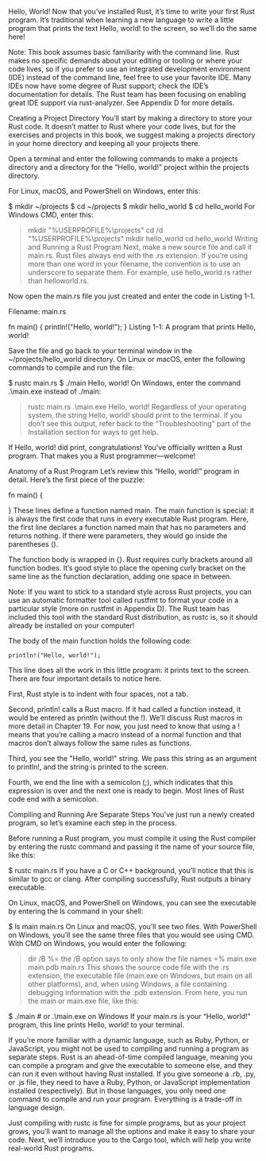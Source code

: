 Hello, World!
Now that you’ve installed Rust, it’s time to write your first Rust program. It’s traditional when learning a new language to write a little program that prints the text Hello, world! to the screen, so we’ll do the same here!

Note: This book assumes basic familiarity with the command line. Rust makes no specific demands about your editing or tooling or where your code lives, so if you prefer to use an integrated development environment (IDE) instead of the command line, feel free to use your favorite IDE. Many IDEs now have some degree of Rust support; check the IDE’s documentation for details. The Rust team has been focusing on enabling great IDE support via rust-analyzer. See Appendix D for more details.

Creating a Project Directory
You’ll start by making a directory to store your Rust code. It doesn’t matter to Rust where your code lives, but for the exercises and projects in this book, we suggest making a projects directory in your home directory and keeping all your projects there.

Open a terminal and enter the following commands to make a projects directory and a directory for the “Hello, world!” project within the projects directory.

For Linux, macOS, and PowerShell on Windows, enter this:

$ mkdir ~/projects
$ cd ~/projects
$ mkdir hello_world
$ cd hello_world
For Windows CMD, enter this:

> mkdir "%USERPROFILE%\projects"
> cd /d "%USERPROFILE%\projects"
> mkdir hello_world
> cd hello_world
Writing and Running a Rust Program
Next, make a new source file and call it main.rs. Rust files always end with the .rs extension. If you’re using more than one word in your filename, the convention is to use an underscore to separate them. For example, use hello_world.rs rather than helloworld.rs.

Now open the main.rs file you just created and enter the code in Listing 1-1.

Filename: main.rs

fn main() {
    println!("Hello, world!");
}
Listing 1-1: A program that prints Hello, world!

Save the file and go back to your terminal window in the ~/projects/hello_world directory. On Linux or macOS, enter the following commands to compile and run the file:

$ rustc main.rs
$ ./main
Hello, world!
On Windows, enter the command .\main.exe instead of ./main:

> rustc main.rs
> .\main.exe
Hello, world!
Regardless of your operating system, the string Hello, world! should print to the terminal. If you don’t see this output, refer back to the “Troubleshooting” part of the Installation section for ways to get help.

If Hello, world! did print, congratulations! You’ve officially written a Rust program. That makes you a Rust programmer—welcome!

Anatomy of a Rust Program
Let’s review this “Hello, world!” program in detail. Here’s the first piece of the puzzle:

fn main() {

}
These lines define a function named main. The main function is special: it is always the first code that runs in every executable Rust program. Here, the first line declares a function named main that has no parameters and returns nothing. If there were parameters, they would go inside the parentheses ().

The function body is wrapped in {}. Rust requires curly brackets around all function bodies. It’s good style to place the opening curly bracket on the same line as the function declaration, adding one space in between.

Note: If you want to stick to a standard style across Rust projects, you can use an automatic formatter tool called rustfmt to format your code in a particular style (more on rustfmt in Appendix D). The Rust team has included this tool with the standard Rust distribution, as rustc is, so it should already be installed on your computer!

The body of the main function holds the following code:

    println!("Hello, world!");
This line does all the work in this little program: it prints text to the screen. There are four important details to notice here.

First, Rust style is to indent with four spaces, not a tab.

Second, println! calls a Rust macro. If it had called a function instead, it would be entered as println (without the !). We’ll discuss Rust macros in more detail in Chapter 19. For now, you just need to know that using a ! means that you’re calling a macro instead of a normal function and that macros don’t always follow the same rules as functions.

Third, you see the "Hello, world!" string. We pass this string as an argument to println!, and the string is printed to the screen.

Fourth, we end the line with a semicolon (;), which indicates that this expression is over and the next one is ready to begin. Most lines of Rust code end with a semicolon.

Compiling and Running Are Separate Steps
You’ve just run a newly created program, so let’s examine each step in the process.

Before running a Rust program, you must compile it using the Rust compiler by entering the rustc command and passing it the name of your source file, like this:

$ rustc main.rs
If you have a C or C++ background, you’ll notice that this is similar to gcc or clang. After compiling successfully, Rust outputs a binary executable.

On Linux, macOS, and PowerShell on Windows, you can see the executable by entering the ls command in your shell:

$ ls
main  main.rs
On Linux and macOS, you’ll see two files. With PowerShell on Windows, you’ll see the same three files that you would see using CMD. With CMD on Windows, you would enter the following:

> dir /B %= the /B option says to only show the file names =%
main.exe
main.pdb
main.rs
This shows the source code file with the .rs extension, the executable file (main.exe on Windows, but main on all other platforms), and, when using Windows, a file containing debugging information with the .pdb extension. From here, you run the main or main.exe file, like this:

$ ./main # or .\main.exe on Windows
If your main.rs is your “Hello, world!” program, this line prints Hello, world! to your terminal.

If you’re more familiar with a dynamic language, such as Ruby, Python, or JavaScript, you might not be used to compiling and running a program as separate steps. Rust is an ahead-of-time compiled language, meaning you can compile a program and give the executable to someone else, and they can run it even without having Rust installed. If you give someone a .rb, .py, or .js file, they need to have a Ruby, Python, or JavaScript implementation installed (respectively). But in those languages, you only need one command to compile and run your program. Everything is a trade-off in language design.

Just compiling with rustc is fine for simple programs, but as your project grows, you’ll want to manage all the options and make it easy to share your code. Next, we’ll introduce you to the Cargo tool, which will help you write real-world Rust programs.


